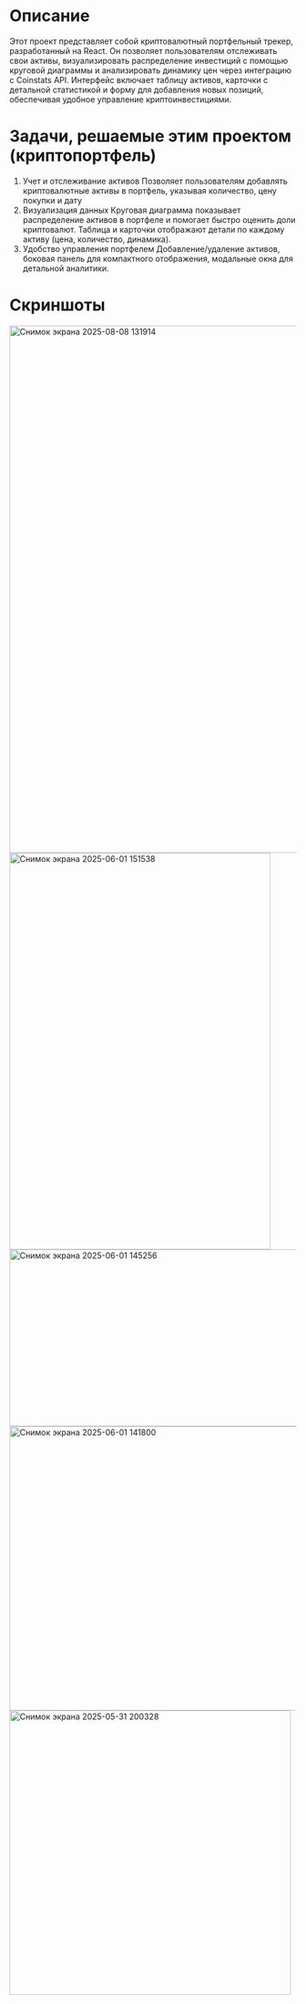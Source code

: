 # Описание
Этот проект представляет собой криптовалютный портфельный трекер, разработанный на React. Он позволяет пользователям отслеживать свои активы, визуализировать распределение инвестиций с помощью круговой диаграммы и анализировать динамику цен через интеграцию с Coinstats API. Интерфейс включает таблицу активов, карточки с детальной статистикой и форму для добавления новых позиций, обеспечивая удобное управление криптоинвестициями.
# Задачи, решаемые этим проектом (криптопортфель)
1. Учет и отслеживание активов
Позволяет пользователям добавлять криптовалютные активы в портфель, указывая количество, цену покупки и дату
2. Визуализация данных
Круговая диаграмма показывает распределение активов в портфеле и помогает быстро оценить доли криптовалют.
Таблица и карточки отображают детали по каждому активу (цена, количество, динамика).
3. Удобство управления портфелем
Добавление/удаление активов, боковая панель для компактного отображения, модальные окна для детальной аналитики.
# Скриншоты
<img width="1919" height="924" alt="Снимок экрана 2025-08-08 131914" src="https://github.com/user-attachments/assets/94152565-c675-4e7b-8feb-aa105f2dacaf" />
<img width="458" height="695" alt="Снимок экрана 2025-06-01 151538" src="https://github.com/user-attachments/assets/e6101e67-980d-4d28-b8e6-93f6aa76cce1" />
<img width="584" height="310" alt="Снимок экрана 2025-06-01 145256" src="https://github.com/user-attachments/assets/6ac34c6c-238e-4871-ab32-09dafb94c9ca" />
<img width="626" height="498" alt="Снимок экрана 2025-06-01 141800" src="https://github.com/user-attachments/assets/db564315-f618-42d6-b5e9-68d63c24e582" />
<img width="494" height="498" alt="Снимок экрана 2025-05-31 200328" src="https://github.com/user-attachments/assets/4d94e853-274d-4839-8990-c7806b157a3d" />







